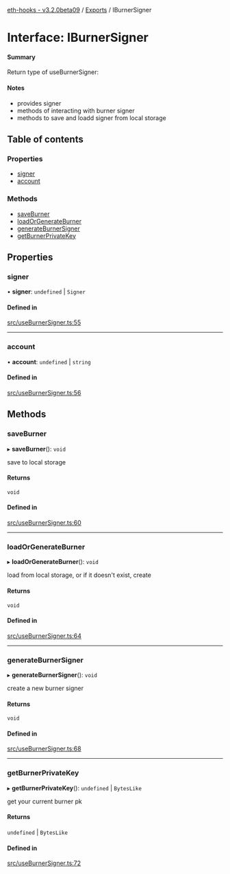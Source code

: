 [eth-hooks - v3.2.0beta09](../README.md) / [Exports](../modules.md) / IBurnerSigner

# Interface: IBurnerSigner

#### Summary
Return type of useBurnerSigner:

#### Notes
- provides signer
- methods of interacting with burner signer
- methods to save and loadd signer from local storage

## Table of contents

### Properties

- [signer](IBurnerSigner.md#signer)
- [account](IBurnerSigner.md#account)

### Methods

- [saveBurner](IBurnerSigner.md#saveburner)
- [loadOrGenerateBurner](IBurnerSigner.md#loadorgenerateburner)
- [generateBurnerSigner](IBurnerSigner.md#generateburnersigner)
- [getBurnerPrivateKey](IBurnerSigner.md#getburnerprivatekey)

## Properties

### signer

• **signer**: `undefined` \| `Signer`

#### Defined in

[src/useBurnerSigner.ts:55](https://github.com/scaffold-eth/eth-hooks/blob/0f2bb6e/src/useBurnerSigner.ts#L55)

___

### account

• **account**: `undefined` \| `string`

#### Defined in

[src/useBurnerSigner.ts:56](https://github.com/scaffold-eth/eth-hooks/blob/0f2bb6e/src/useBurnerSigner.ts#L56)

## Methods

### saveBurner

▸ **saveBurner**(): `void`

save to local storage

#### Returns

`void`

#### Defined in

[src/useBurnerSigner.ts:60](https://github.com/scaffold-eth/eth-hooks/blob/0f2bb6e/src/useBurnerSigner.ts#L60)

___

### loadOrGenerateBurner

▸ **loadOrGenerateBurner**(): `void`

load from local storage, or if it doesn't exist, create

#### Returns

`void`

#### Defined in

[src/useBurnerSigner.ts:64](https://github.com/scaffold-eth/eth-hooks/blob/0f2bb6e/src/useBurnerSigner.ts#L64)

___

### generateBurnerSigner

▸ **generateBurnerSigner**(): `void`

create a new burner signer

#### Returns

`void`

#### Defined in

[src/useBurnerSigner.ts:68](https://github.com/scaffold-eth/eth-hooks/blob/0f2bb6e/src/useBurnerSigner.ts#L68)

___

### getBurnerPrivateKey

▸ **getBurnerPrivateKey**(): `undefined` \| `BytesLike`

get your current burner pk

#### Returns

`undefined` \| `BytesLike`

#### Defined in

[src/useBurnerSigner.ts:72](https://github.com/scaffold-eth/eth-hooks/blob/0f2bb6e/src/useBurnerSigner.ts#L72)
